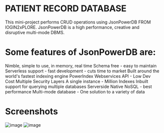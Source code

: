 # PATIENT RECORD DATABASE
This mini-project performs CRUD operations using JsonPowerDB FROM lOGIN2xPLORE.
JsonPowerDB is a high performance, creative and disruptive multi-mode DBMS.

# Some features of JsonPowerDB are:
Nimble, simple to use, in memory, real time
Schema free - easy to maintain
Serverless support - fast development - cuts time to market
Built around the world's fastest indexing engine PowerIndex
Webservices API - Low Dev Cost
Multiple Security Layers
A single instance - Million Indexes
Inbuilt support for querying multiple databases
Serverside Native NoSQL - best performance
Multi-mode database - One solution to a variety of data

# Screenshots
![image](https://user-images.githubusercontent.com/54460464/126038118-0573903a-beb4-4d92-8114-5026859dff1f.png)
![image](https://user-images.githubusercontent.com/54460464/126038143-d3374381-94fe-4595-aad1-f161ce584c77.png)

